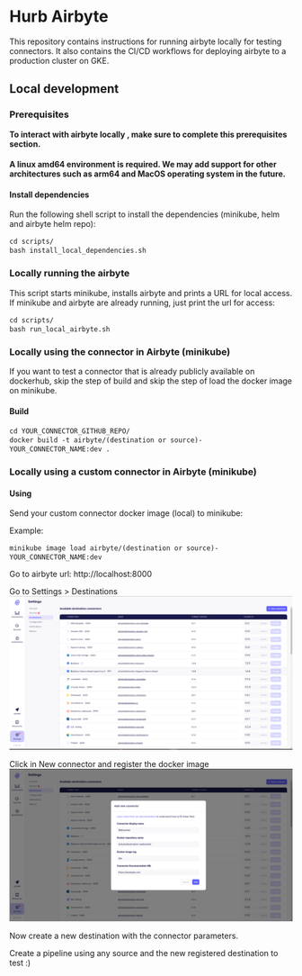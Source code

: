 # Hurb Airbyte  
  
This repository contains instructions for running airbyte locally for testing connectors. It also contains the CI/CD workflows for deploying airbyte to a production cluster on GKE.
  
## Local development  
  
### Prerequisites  
**To interact with airbyte locally , make sure to complete this prerequisites section.**

#### A linux amd64 environment is required. We may add support for other architectures such as arm64 and MacOS operating system in the future.

#### Install dependencies
Run the following shell script to install the dependencies (minikube, helm and airbyte helm repo):
```
cd scripts/
bash install_local_dependencies.sh
```

### Locally running the airbyte
This script starts minikube, installs airbyte and prints a URL for local access. If minikube and airbyte are already running, just print the url for access:

```
cd scripts/
bash run_local_airbyte.sh
```
  
### Locally using the connector in Airbyte (minikube)  

If you want to test a connector that is already publicly available on dockerhub, skip the step of build and skip the step of load the docker image on minikube.


#### Build  
```
cd YOUR_CONNECTOR_GITHUB_REPO/
docker build -t airbyte/(destination or source)-YOUR_CONNECTOR_NAME:dev .  
```
  
 ### Locally using a custom connector in Airbyte (minikube)

 
#### Using  

Send your custom connector docker image (local) to minikube:

Example:
```  
minikube image load airbyte/(destination or source)-YOUR_CONNECTOR_NAME:dev 
```  
 
Go to airbyte url: http://localhost:8000  
  
Go to Settings > Destinations  
![img.png](images/1.png)  
  
Click in New connector and register the docker image  
![img.png](images/2.png)  
  
Now create a new destination with the connector parameters.
  
Create a pipeline using any source and the new registered destination to test :)